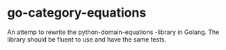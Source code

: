 # go-category-equations

An attemp to rewrite the python-domain-equations -library in Golang. The library should be fluent to use and have the same tests.
